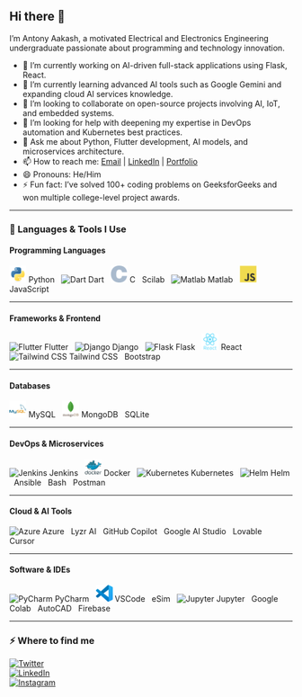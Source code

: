 ## Hi there 👋

I’m Antony Aakash, a motivated Electrical and Electronics Engineering undergraduate passionate about programming and technology innovation. 

- 🔭 I’m currently working on AI-driven full-stack applications using Flask, React.
- 🌱 I’m currently learning advanced AI tools such as Google Gemini and expanding cloud AI services knowledge.
- 👯 I’m looking to collaborate on open-source projects involving AI, IoT, and embedded systems.
- 🤔 I’m looking for help with deepening my expertise in DevOps automation and Kubernetes best practices.
- 💬 Ask me about Python, Flutter development, AI models, and microservices architecture.
- 📫 How to reach me: [Email](mailto:aakash2005s@gmail.com) | [LinkedIn](https://www.linkedin.com/in/antony-aakash-s) | [Portfolio](https://www.aakashas25.github.io/antony-aakash-s/)
- 😄 Pronouns: He/Him
- ⚡ Fun fact: I’ve solved 100+ coding problems on GeeksforGeeks and won multiple college-level project awards.

---

### 🚀 Languages & Tools I Use

#### Programming Languages  
<img src="https://raw.githubusercontent.com/devicons/devicon/master/icons/python/python-original.svg" alt="Python" width="30"/> Python &nbsp;
<img src="https://www.vectorlogo.zone/logos/dartlang/dartlang-icon.svg" alt="Dart" width="30"/> Dart &nbsp;
<img src="https://raw.githubusercontent.com/devicons/devicon/master/icons/c/c-original.svg" alt="C" width="30"/> C &nbsp;
Scilab &nbsp;
<img src="https://upload.wikimedia.org/wikipedia/commons/2/21/Matlab_Logo.png" alt="Matlab" width="30"/> Matlab &nbsp;
<img src="https://raw.githubusercontent.com/devicons/devicon/master/icons/javascript/javascript-original.svg" alt="JavaScript" width="30"/> JavaScript  

---

#### Frameworks & Frontend  
<img src="https://www.vectorlogo.zone/logos/flutterio/flutterio-icon.svg" alt="Flutter" width="30"/> Flutter &nbsp;
<img src="https://cdn.worldvectorlogo.com/logos/django.svg" alt="Django" width="30"/> Django &nbsp;
<img src="https://www.vectorlogo.zone/logos/pocoo_flask/pocoo_flask-icon.svg" alt="Flask" width="30"/> Flask &nbsp;
<img src="https://raw.githubusercontent.com/devicons/devicon/master/icons/react/react-original-wordmark.svg" alt="React" width="30"/> React &nbsp;
<img src="https://www.vectorlogo.zone/logos/tailwindcss/tailwindcss-icon.svg" alt="Tailwind CSS" width="30"/> Tailwind CSS &nbsp;
Bootstrap  

---

#### Databases  
<img src="https://raw.githubusercontent.com/devicons/devicon/master/icons/mysql/mysql-original-wordmark.svg" alt="MySQL" width="30"/> MySQL &nbsp;
<img src="https://raw.githubusercontent.com/devicons/devicon/master/icons/mongodb/mongodb-original-wordmark.svg" alt="MongoDB" width="30"/> MongoDB &nbsp;
SQLite  

---

#### DevOps & Microservices  
<img src="https://www.vectorlogo.zone/logos/jenkins/jenkins-icon.svg" alt="Jenkins" width="30"/> Jenkins &nbsp;
<img src="https://raw.githubusercontent.com/devicons/devicon/master/icons/docker/docker-original-wordmark.svg" alt="Docker" width="30"/> Docker &nbsp;
<img src="https://www.vectorlogo.zone/logos/kubernetes/kubernetes-icon.svg" alt="Kubernetes" width="30"/> Kubernetes &nbsp;
<img src="https://helm.sh/img/helm.svg" alt="Helm" width="30"/> Helm &nbsp;
Ansible &nbsp;
Bash &nbsp;
Postman  

---

#### Cloud & AI Tools  
<img src="https://www.vectorlogo.zone/logos/microsoft_azure/microsoft_azure-icon.svg" alt="Azure" width="30"/> Azure &nbsp;
Lyzr AI &nbsp;
GitHub Copilot &nbsp;
Google AI Studio &nbsp;
Lovable &nbsp;
Cursor  

---

#### Software & IDEs  
<img src="https://resources.jetbrains.com/storage/products/pycharm/img/meta/pycharm_logo_300x300.png" alt="PyCharm" width="30"/> PyCharm &nbsp;
<img src="https://raw.githubusercontent.com/devicons/devicon/master/icons/vscode/vscode-original.svg" alt="VSCode" width="30"/> VSCode &nbsp;
eSim &nbsp;
<img src="https://jupyter.org/assets/homepage/main-logo.svg" alt="Jupyter" width="30"/> Jupyter &nbsp;
Google Colab &nbsp;
AutoCAD &nbsp;
Firebase 






---

### ⚡️ Where to find me

[![Twitter](https://img.shields.io/badge/twitter-x?style=for-the-badge&logo=x&logoColor=white&color=%230f1419)](https://x.com/AakashAS22)  
[![LinkedIn](https://img.shields.io/badge/linkedin-logo?style=for-the-badge&logo=linkedin&logoColor=white&color=%230a77b6)](https://www.linkedin.com/in/antony-aakash-s)  
[![Instagram](https://img.shields.io/badge/instagram-logo?style=for-the-badge&logo=instagram&logoColor=white&color=%23F35369)](https://www.instagram.com/_aakash_22_)
